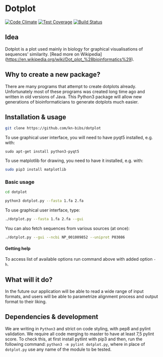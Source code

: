# Dotplot
[![Code Climate](https://codeclimate.com/github/kn-bibs/dotplot/badges/gpa.svg)](https://codeclimate.com/github/kn-bibs/dotplot) [![Test Coverage](https://codeclimate.com/github/kn-bibs/dotplot/badges/coverage.svg)](https://codeclimate.com/github/kn-bibs/dotplot/coverage) [![Build Status](https://travis-ci.org/kn-bibs/dotplot.svg?branch=master)](https://travis-ci.org/kn-bibs/dotplot)


## Idea

Dotplot is a plot used mainly in biology for graphical visualisations of sequences' similarity. [Read more on Wikipedia] (https://en.wikipedia.org/wiki/Dot_plot_%28bioinformatics%29).

## Why to create a new package?

There are many programs that attempt to create dotplots already. Unfortunately most of these programs was created long time ago and written in old versions of Java. This Python3 package will allow new generations of bioinformaticians to generate dotplots much easier.

## Installation & usage
```bash
git clone https://github.com/kn-bibs/dotplot
```

To use graphical user interface, you will need to have pyqt5 installed, e.g. with:
```python3
sudo apt-get install python3-pyqt5
```
To use matplotlib for drawing, you need to have it installed, e.g. with:
```bash
sudo pip3 install matplotlib
```

### Basic usage

```bash
cd dotplot
```

```bash
python3 dotplot.py --fasta 1.fa 2.fa
```
To use graphical user interface, type: 

```bash
./dotplot.py --fasta 1.fa 2.fa --gui
```

You can also fetch sequences from various sources (at once):
```bash
./dotplot.py --gui --ncbi NP_001009852 --uniprot P03086
```


#### Getting help

To access list of available options run command above with added option `-h`.

## What will it do?
In the future our application will be able to read a wide range of input formats, and users will be able to parametrize alignment process and output format to their liking. 

## Dependencies & development
We are writing in `Python3` and strict on code styling, with pep8 and pylint validation. We require all code merging to master to have at least 7,5 pylint score. To check this, at first install pytlint with pip3 and then, run the following command: `python3 -m pylint dotplot.py`, where in place of `dotplot.py` use any name of the module to be tested. 
